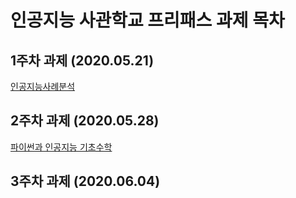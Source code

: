 # 인공지능 사관학교 프리패스 과제 목차

## 1주차 과제 (2020.05.21)

[인공지능사례분석](https://github.com/GimSieun/coding/blob/master/1%EC%A3%BC%EC%B0%A8.ipynb)


## 2주차 과제 (2020.05.28)
[파이썬과 인공지능 기초수학](https://github.com/GimSieun/coding/blob/master/2%EC%A3%BC%EC%B0%A8.ipynb)

## 3주차 과제 (2020.06.04)
